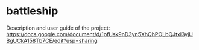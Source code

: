 # battleship

Description and user guide of the project: https://docs.google.com/document/d/1pfUsk9nD3yn5XhQhPOLbQJtxl3yjUBgUCkA158Tb7CE/edit?usp=sharing
